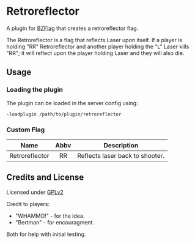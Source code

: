 # Retroreflector
 A plugin for [BZFlag](https://www.bzflag.org) that creates a retroreflector flag.

 The Retroreflector is a flag that reflects Laser upon itself. If a player is holding "RR" Retroreflector and another player holding the "L" Laser kills "RR"; it will reflect upon the player holding Laser and they will also die.

 ## Usage
 ### Loading the plugin
 The plugin can be loaded in the server config using:

```
-loadplugin /path/to/plugin/retroreflector
```
### Custom Flag
| Name           | Abbv | Description                     |
| -------------- | :--: |-------------------------------- |
| Retroreflector |  RR  | Reflects laser back to shooter. |

## Credits and License
Licensed under [GPLv2](/LICENSE.md)

Credit to players:
- "WHAMMO!" - for the idea.
- "Bertman" - for encouragment.

Both for help with initial testing.
